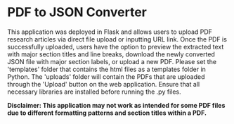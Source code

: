 # PDF to JSON Converter
This application was deployed in Flask and allows users to upload PDF research articles via direct file upload or inputting URL link. Once the PDF is successfully uploaded, 
users have the option to preview the extracted text with major section titles and line breaks, download the newly converted JSON file with major section labels, or upload a new PDF. Please set the 'templates' folder that contains the html files as a templates folder in Python. The 'uploads' folder will contain the PDFs that are uploaded through the 'Upload' button on the web application. Ensure that all necessary libraries are installed before running the .py files.

**Disclaimer: This application may not work as intended for some PDF files due to different formatting patterns and section titles within a PDF.**
